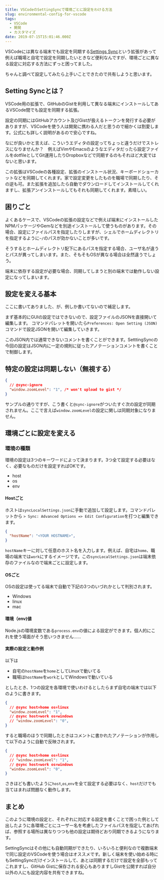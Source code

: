 ```yaml
---
title: VSCodeのSettingSyncで環境ごとに設定をわける方法
slug: environmental-config-for-vscode
tags:
  - VSCode
  - 開発
  - カスタマイズ
date: 2019-07-15T15:01:46.000Z
---
```

VSCodeには異なる端末でも設定を同期する[Settings Sync](https://marketplace.visualstudio.com/items?itemName=Shan.code-settings-sync)という拡張があって例えば職場と自宅で設定を同期したいときなど便利なんですが、環境ごとに異なる設定に対応する方法にずっと困ってました。

ちゃんと調べて設定してみたら上手いことできたので共有しようと思います。

## Setting Syncとは？
VSCode用の拡張で、GitHubのGistを利用して異なる端末にインストールしてあるVSCode間でも設定を同期する拡張。

<LinkCard url="https://marketplace.visualstudio.com/items?itemName=Shan.code-settings-sync" title="Settings Sync - Visual Studio Marketplace" />

設定の同期にはGitHubアカウント及びGistが扱えるトークンを発行する必要がありますが、VSCodeを使う人は開発に携わる人だと思うので細かくは割愛します。公式にも詳しく説明があるので安心ですね。

なにが良いかと言えば、こういうエディタの設定ってちょっと違うだけでストレスになりませんか？　例えばVimやEmacsのようなエディタだったら設定ファイルをdotfileとしてGit運用したりDropboxなどで同期するのもそれほど大変ではないと思います。

この拡張はVSCodeの各種設定、拡張のインストール状況、キーボードショーカットなどを同期してくれます。家で設定変更をしたものを職場で同期したり、その逆も可。また拡張を追加したら自動でダウンロードしてインストールしてくれますし、拡張アンインストールしてもそれも同期してくれます。素晴しい。

## 困りごと
よくあるケースで、VSCodeの拡張の設定などで例えば端末にインストールしたNPMパッケージやGemなどを別途インストールして使うものがあります。その場合、設定にファイルパスを指定したりしますが、シェルでホームディレクトリを指定するように`~/`のパスが効かないことが多いです。

そうするとホームディレクトリ配下にあるパスを指定する場合、ユーザ名が違うとパスが異ってしまいます。また、そもそもOSが異なる場合は全然違うでしょう。

端末に依存する設定が必要な場合、同期してしまうと別の端末では動作しない設定になってしまいます。

## 設定を変える基本
ここに書いてありました、が、例しか書いてないので補足します。

<LinkCard url="https://github.com/shanalikhan/code-settings-sync/wiki/Sync-Pragmas" site-name="GitHub" title="shanalikhan/code-settings-sync" description="🌴💪 Synchronize your Visual Studio Code Settings Across Multiple Machines using Github GIST 💪🌴 - shanalikhan/code-settings-sync" image-url="https://avatars3.githubusercontent.com/u/8774556?s=400&v=4" />

まず基本的にGUIの設定ではできないので、設定ファイルのJSONを直接開いて編集します。
コマンドパレットを開いたら`Preferences: Open Setting (JSON)`コマンドで設定JSONを開いて編集していきます。

このJSON内では通常できないコメントを書くことができます。SetttingSyncの今回の設定はJSON内に一定の規則に従ったアノテーションコメントを書くことで制御します。

## 特定の設定は同期しない（無視する）
```json
{
  // @sync-ignore
  "window.zoomLevel": "1", /* won't upload to gist */
}
```

サンプルの通りですが、こう書くと`@sync-ignore`がついたすぐ次の設定が同期されません。ここで言えば`window.zoomLevel`の設定に関しは同期対象になりません。

## 環境ごとに設定を変える
### 環境の種類
環境の設定は3つのキーワードによって決まります。3つ全て設定する必要はなく、必要なものだけを設定すればOKです。
+ host
+ os
+ env

#### Hostごと
ホストは`syncLocalSettings.json`に手動で追加して設定します。コマンドパレットから
`> Sync: Advanced Options => Edit Configuration`を打つと編集できます。

```json
{
  "hostName": "<YOUR HOSTNAME>",
}
```

`hostName`キーに対して任意のホスト名を入力します。例えば、自宅は`home`、職場の端末では`work`にするイメージです。この`syncLocalSettings.json`は端末依存のファイルなので端末ごとに設定します。

#### OSごと
OSの設定は使ってる端末で自動で下記の3つのいづれかとして判別されます。
+ Windows
+ linux
+ mac

#### 環境（env)値
Node.jsの環境変数である`process.env`の値による設定ができます。個人的にこれを使う場面がそう思いつきません……

#### 実際の設定と動作例
以下は
+ 自宅の`hostName`を`home`としてLinuxで動いてる
+ 職場は`hostName`を`work`としてWindowsで動いている

としたとき、1つの設定を各環境で使いわけるとしたらまず自宅の端末では以下のように書きます。

```json
{
  // @sync host=home os=linux
  "window.zoomLevel": "1",
  // @sync host=work os=windows
  // "window.zoomLevel": "0",
}
```

すると職場のほうで同期したときはコメントに書かれたアノテーションが作用して以下のように自動で反映されます。
```json
{
  // @sync host=home os=linux
  // "window.zoomLevel": "1",
  // @sync host=work os=windows
  "window.zoomLevel": "0",
}
```

さきほども書いたように`host`,`os`,`env`を全て設定する必要はなく、`host`だけでも当てはまれば問題なく動作します。

## まとめ
このように環境の設定と、それぞれに対応する設定を書くことで困った例として出したように各環境ごとにユーザー名を考慮したファイルパスを指定してあげれば、参照する場所は異なりつつも他の設定は期待どおり同期できるようになります。

SettingSyncはその他にも自動同期ができたり、いろいろと便利なので複数端末で同じ設定のVSCodeを使う場合はオススメです。新しく端末を使い始める時にもSettingSyncだけインストールして、あとは同期するだけで設定を全部もってこれますし、GitHub Gistに保存される安心もありますしGistを公開すれば自分以外の人にも設定内容を共有できますね。
